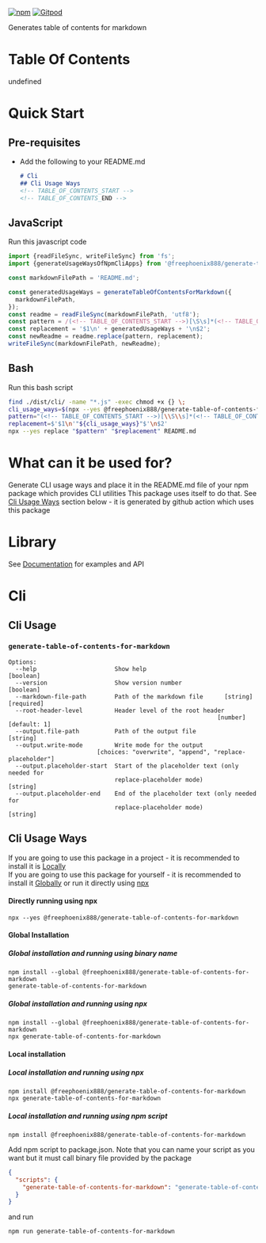 [![npm](https://img.shields.io/npm/v/@freephoenix888/generate-table-of-contents-for-markdown.svg)](https://www.npmjs.com/package/@freephoenix888/generate-table-of-contents-for-markdown)
[![Gitpod](https://img.shields.io/badge/Gitpod-ready--to--code-blue?logo=gitpod)](https://gitpod.io/#https://github.com/freephoenix888/generate-table-of-contents-for-markdown) 

Generates table of contents for markdown

# Table Of Contents
<!-- Do not remove these comments because they are used for automatic generation -->
<!-- ACTUAL_TABLE_OF_CONTENTS_START -->
undefined
<!-- ACTUAL_TABLE_OF_CONTENTS_END -->

# Quick Start
## Pre-requisites
- Add the following to your README.md
  ```markdown
  # Cli
  ## Cli Usage Ways
  <!-- TABLE_OF_CONTENTS_START -->
  <!-- TABLE_OF_CONTENTS_END -->
  ```
## JavaScript
Run this javascript code
```javascript
import {readFileSync, writeFileSync} from 'fs';
import {generateUsageWaysOfNpmCliApps} from '@freephoenix888/generate-table-of-contents-for-markdown';

const markdownFilePath = 'README.md';

const generatedUsageWays = generateTableOfContentsForMarkdown({
  markdownFilePath,
});
const readme = readFileSync(markdownFilePath, 'utf8');
const pattern = /(<!-- TABLE_OF_CONTENTS_START -->)[\S\s]*(<!-- TABLE_OF_CONTENTS_END -->)/;
const replacement = '$1\n' + generatedUsageWays + '\n$2';
const newReadme = readme.replace(pattern, replacement);
writeFileSync(markdownFilePath, newReadme);
```
## Bash
Run this bash script
```bash
find ./dist/cli/ -name "*.js" -exec chmod +x {} \;
cli_usage_ways=$(npx --yes @freephoenix888/generate-table-of-contents-for-markdown  --root-header-level 2)
pattern="(<!-- TABLE_OF_CONTENTS_START -->)[\\S\\s]*(<!-- TABLE_OF_CONTENTS_END -->)"
replacement=$'$1\n'"${cli_usage_ways}"$'\n$2'
npx --yes replace "$pattern" "$replacement" README.md
```

# What can it be used for?
Generate CLI usage ways and place it in the README.md file of your npm package which provides CLI utilities
This package uses itself to do that. See [Cli Usage Ways](#cli-usage-ways) section below - it is generated by github action which uses this package


# Library
See [Documentation] for examples and API

# Cli

## Cli Usage
<!-- CLI_HELP_START -->

### `generate-table-of-contents-for-markdown`
```
Options:
  --help                      Show help                                [boolean]
  --version                   Show version number                      [boolean]
  --markdown-file-path        Path of the markdown file      [string] [required]
  --root-header-level         Header level of the root header
                                                           [number] [default: 1]
  --output.file-path          Path of the output file                   [string]
  --output.write-mode         Write mode for the output
                         [choices: "overwrite", "append", "replace-placeholder"]
  --output.placeholder-start  Start of the placeholder text (only needed for
                              replace-placeholder mode)                 [string]
  --output.placeholder-end    End of the placeholder text (only needed for
                              replace-placeholder mode)                 [string]
```

<!-- CLI_HELP_END -->

## Cli Usage Ways
<!-- Do not remove these comments because they are used for automatic generation -->
<!-- ACTUAL_CLI_USAGE_WAYS_START -->
If you are going to use this package in a project - it is recommended to install it is [Locally](#local-installation)  
If you are going to use this package for yourself - it is recommended to install it [Globally](#global-installation) or run it directly using [npx](#directly-running-using-npx)
#### Directly running using npx
```shell
npx --yes @freephoenix888/generate-table-of-contents-for-markdown
```

#### Global Installation
##### Global installation and running using binary name
```shell
npm install --global @freephoenix888/generate-table-of-contents-for-markdown
generate-table-of-contents-for-markdown
```

##### Global installation and running using npx
```shell
npm install --global @freephoenix888/generate-table-of-contents-for-markdown
npx generate-table-of-contents-for-markdown
```

#### Local installation

##### Local installation and running using npx
```shell
npm install @freephoenix888/generate-table-of-contents-for-markdown
npx generate-table-of-contents-for-markdown
```

##### Local installation and running using npm script
```shell
npm install @freephoenix888/generate-table-of-contents-for-markdown
```
Add npm script to package.json. Note that you can name  your script as you want but it must call binary file provided by the package
```json
{
  "scripts": {
    "generate-table-of-contents-for-markdown": "generate-table-of-contents-for-markdown"
  }
}
```
and run
```shell
npm run generate-table-of-contents-for-markdown
```
  <!-- ACTUAL_CLI_USAGE_WAYS_END -->
  


[Documentation]: https://freephoenix888.github.io/generate-table-of-contents-for-markdown/